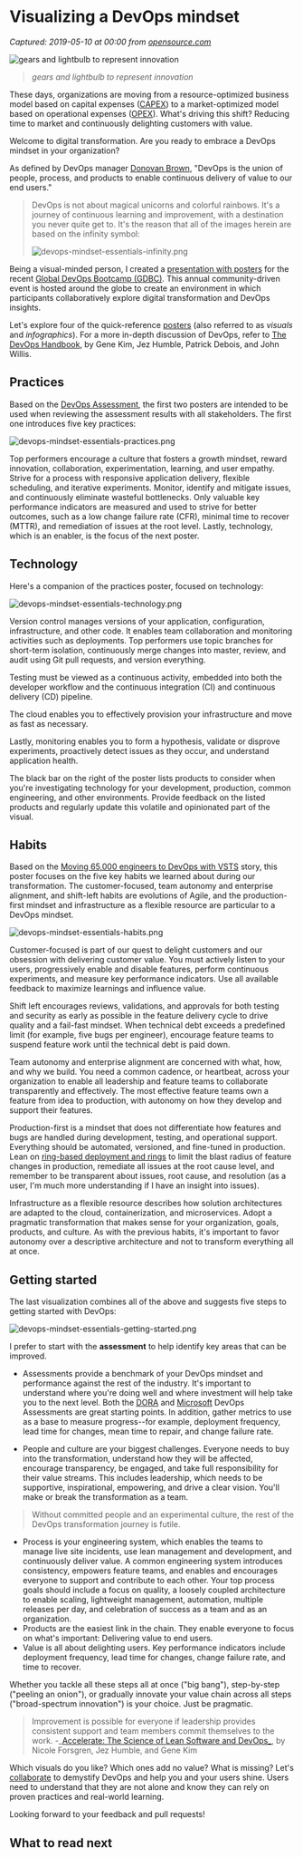# Visualizing a DevOps mindset

_Captured: 2019-05-10 at 00:00 from [opensource.com](https://opensource.com/article/18/8/visualizing-devops-essentials-mindset)_

![gears and lightbulb to represent innovation](https://opensource.com/sites/default/files/styles/image-full-size/public/lead-images/innovation_lightbulb_gears_devops_ansible.png?itok=TSbmp3_M)

> _gears and lightbulb to represent innovation_

These days, organizations are moving from a resource-optimized business model based on capital expenses ([CAPEX](https://www.investopedia.com/terms/c/capitalexpenditure.asp)) to a market-optimized model based on operational expenses ([OPEX](https://en.wikipedia.org/wiki/Operating_expense)). What's driving this shift? Reducing time to market and continuously delighting customers with value.

Welcome to digital transformation. Are you ready to embrace a DevOps mindset in your organization?

As defined by DevOps manager [Donovan Brown](http://donovanbrown.com/post/what-is-devops), "DevOps is the union of people, process, and products to enable continuous delivery of value to our end users."

> DevOps is not about magical unicorns and colorful rainbows. It's a journey of continuous learning and improvement, with a destination you never quite get to. It's the reason that all of the images herein are based on the infinity symbol:
> 
> ![devops-mindset-essentials-infinity.png](https://opensource.com/sites/default/files/uploads/devops-mindset-essentials-infinity.png)

Being a visual-minded person, I created a [presentation with posters](https://github.com/wpschaub/DevOps-mindset-essentials/blob/master/src/presentations/devops-mindset-essentials-gdbc.pdf) for the recent [Global DevOps Bootcamp (GDBC)](https://globaldevopsbootcamp.com). This annual community-driven event is hosted around the globe to create an environment in which participants collaboratively explore digital transformation and DevOps insights.

Let's explore four of the quick-reference [posters](https://github.com/wpschaub/DevOps-mindset-essentials/tree/master/src/posters) (also referred to as _visuals_ and _infographics_). For a more in-depth discussion of DevOps, refer to [The DevOps Handbook](http://a.co/92KSNxJ), by Gene Kim, Jez Humble, Patrick Debois, and John Willis.

## Practices

Based on the [DevOps Assessment](https://aka.ms/devopsassessment), the first two posters are intended to be used when reviewing the assessment results with all stakeholders. The first one introduces five key practices:

![devops-mindset-essentials-practices.png](https://opensource.com/sites/default/files/uploads/devops-mindset-essentials-practices.png)

Top performers encourage a culture that fosters a growth mindset, reward innovation, collaboration, experimentation, learning, and user empathy. Strive for a process with responsive application delivery, flexible scheduling, and iterative experiments. Monitor, identify and mitigate issues, and continuously eliminate wasteful bottlenecks. Only valuable key performance indicators are measured and used to strive for better outcomes, such as a low change failure rate (CFR), minimal time to recover (MTTR), and remediation of issues at the root level. Lastly, technology, which is an enabler, is the focus of the next poster.

## Technology

Here's a companion of the practices poster, focused on technology:

![devops-mindset-essentials-technology.png](https://opensource.com/sites/default/files/uploads/devops-mindset-essentials-technology.png)

Version control manages versions of your application, configuration, infrastructure, and other code. It enables team collaboration and monitoring activities such as deployments. Top performers use topic branches for short-term isolation, continuously merge changes into master, review, and audit using Git pull requests, and version everything.

Testing must be viewed as a continuous activity, embedded into both the developer workflow and the continuous integration (CI) and continuous delivery (CD) pipeline.

The cloud enables you to effectively provision your infrastructure and move as fast as necessary.

Lastly, monitoring enables you to form a hypothesis, validate or disprove experiments, proactively detect issues as they occur, and understand application health.

The black bar on the right of the poster lists products to consider when you're investigating technology for your development, production, common engineering, and other environments. Provide feedback on the listed products and regularly update this volatile and opinionated part of the visual.

## Habits

Based on the [Moving 65,000 engineers to DevOps with VSTS](https://www.slideshare.net/WillyPeterSchaub/devconf-moving-65000-microsofties-to-devops-with-visual-studio-team-services) story, this poster focuses on the five key habits we learned about during our transformation. The customer-focused, team autonomy and enterprise alignment, and shift-left habits are evolutions of Agile, and the production-first mindset and infrastructure as a flexible resource are particular to a DevOps mindset.

![devops-mindset-essentials-habits.png](https://opensource.com/sites/default/files/uploads/devops-mindset-essentials-habits.png)

Customer-focused is part of our quest to delight customers and our obsession with delivering customer value. You must actively listen to your users, progressively enable and disable features, perform continuous experiments, and measure key performance indicators. Use all available feedback to maximize learnings and influence value.

Shift left encourages reviews, validations, and approvals for both testing and security as early as possible in the feature delivery cycle to drive quality and a fail-fast mindset. When technical debt exceeds a predefined limit (for example, five bugs per engineer), encourage feature teams to suspend feature work until the technical debt is paid down.

Team autonomy and enterprise alignment are concerned with what, how, and why we build. You need a common cadence, or heartbeat, across your organization to enable all leadership and feature teams to collaborate transparently and effectively. The most effective feature teams own a feature from idea to production, with autonomy on how they develop and support their features.

Production-first is a mindset that does not differentiate how features and bugs are handled during development, testing, and operational support. Everything should be automated, versioned, and fine-tuned in production. Lean on [ring-based deployment and rings](https://opensource.com/article/18/2/feature-flags-ring-deployment-model) to limit the blast radius of feature changes in production, remediate all issues at the root cause level, and remember to be transparent about issues, root cause, and resolution (as a user, I'm much more understanding if I have an insight into issues).

Infrastructure as a flexible resource describes how solution architectures are adapted to the cloud, containerization, and microservices. Adopt a pragmatic transformation that makes sense for your organization, goals, products, and culture. As with the previous habits, it's important to favor autonomy over a descriptive architecture and not to transform everything all at once.

## Getting started

The last visualization combines all of the above and suggests five steps to getting started with DevOps:

![devops-mindset-essentials-getting-started.png](https://opensource.com/sites/default/files/uploads/devops-mindset-essentials-getting-started.png)

I prefer to start with the **assessment** to help identify key areas that can be improved.

  * Assessments provide a benchmark of your DevOps mindset and performance against the rest of the industry. It's important to understand where you're doing well and where investment will help take you to the next level. Both the [DORA](https://www.devops-survey.com/) and [Microsoft](https://aka.ms/devopsassessment) DevOps Assessments are great starting points. In addition, gather metrics to use as a base to measure progress--for example, deployment frequency, lead time for changes, mean time to repair, and change failure rate.

  * People and culture are your biggest challenges. Everyone needs to buy into the transformation, understand how they will be affected, encourage transparency, be engaged, and take full responsibility for their value streams. This includes leadership, which needs to be supportive, inspirational, empowering, and drive a clear vision. You'll make or break the transformation as a team.

> Without committed people and an experimental culture, the rest of the DevOps transformation journey is futile.

  * Process is your engineering system, which enables the teams to manage live site incidents, use lean management and development, and continuously deliver value. A common engineering system introduces consistency, empowers feature teams, and enables and encourages everyone to support and contribute to each other. Your top process goals should include a focus on quality, a loosely coupled architecture to enable scaling, lightweight management, automation, multiple releases per day, and celebration of success as a team and as an organization.
  * Products are the easiest link in the chain. They enable everyone to focus on what's important: Delivering value to end users.
  * Value is all about delighting users. Key performance indicators include deployment frequency, lead time for changes, change failure rate, and time to recover.

Whether you tackle all these steps all at once ("big bang"), step-by-step ("peeling an onion"), or gradually innovate your value chain across all steps ("broad-spectrum innovation") is your choice. Just be pragmatic.

> Improvement is possible for everyone if leadership provides consistent support and team members commit themselves to the work. -_[Accelerate: The Science of Lean Software and DevOps_](https://t.co/smb82Y4i0M), by Nicole Forsgren, Jez Humble, and Gene Kim

Which visuals do you like? Which ones add no value? What is missing? Let's [collaborate](https://github.com/wpschaub/devOps-mindset-essentials) to demystify DevOps and help you and your users shine. Users need to understand that they are not alone and know they can rely on proven practices and real-world learning.

Looking forward to your feedback and pull requests!

## What to read next
